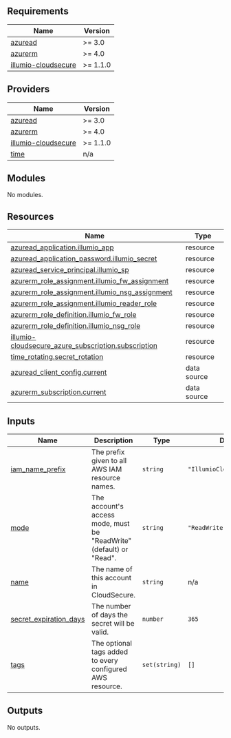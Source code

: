 <!-- BEGIN_TF_DOCS -->
## Requirements

| Name | Version |
|------|---------|
| <a name="requirement_azuread"></a> [azuread](#requirement\_azuread) | >= 3.0 |
| <a name="requirement_azurerm"></a> [azurerm](#requirement\_azurerm) | >= 4.0 |
| <a name="requirement_illumio-cloudsecure"></a> [illumio-cloudsecure](#requirement\_illumio-cloudsecure) | >= 1.1.0 |

## Providers

| Name | Version |
|------|---------|
| <a name="provider_azuread"></a> [azuread](#provider\_azuread) | >= 3.0 |
| <a name="provider_azurerm"></a> [azurerm](#provider\_azurerm) | >= 4.0 |
| <a name="provider_illumio-cloudsecure"></a> [illumio-cloudsecure](#provider\_illumio-cloudsecure) | >= 1.1.0 |
| <a name="provider_time"></a> [time](#provider\_time) | n/a |

## Modules

No modules.

## Resources

| Name | Type |
|------|------|
| [azuread_application.illumio_app](https://registry.terraform.io/providers/hashicorp/azuread/latest/docs/resources/application) | resource |
| [azuread_application_password.illumio_secret](https://registry.terraform.io/providers/hashicorp/azuread/latest/docs/resources/application_password) | resource |
| [azuread_service_principal.illumio_sp](https://registry.terraform.io/providers/hashicorp/azuread/latest/docs/resources/service_principal) | resource |
| [azurerm_role_assignment.illumio_fw_assignment](https://registry.terraform.io/providers/hashicorp/azurerm/latest/docs/resources/role_assignment) | resource |
| [azurerm_role_assignment.illumio_nsg_assignment](https://registry.terraform.io/providers/hashicorp/azurerm/latest/docs/resources/role_assignment) | resource |
| [azurerm_role_assignment.illumio_reader_role](https://registry.terraform.io/providers/hashicorp/azurerm/latest/docs/resources/role_assignment) | resource |
| [azurerm_role_definition.illumio_fw_role](https://registry.terraform.io/providers/hashicorp/azurerm/latest/docs/resources/role_definition) | resource |
| [azurerm_role_definition.illumio_nsg_role](https://registry.terraform.io/providers/hashicorp/azurerm/latest/docs/resources/role_definition) | resource |
| [illumio-cloudsecure_azure_subscription.subscription](https://registry.terraform.io/providers/illumio/illumio-cloudsecure/latest/docs/resources/azure_subscription) | resource |
| [time_rotating.secret_rotation](https://registry.terraform.io/providers/hashicorp/time/latest/docs/resources/rotating) | resource |
| [azuread_client_config.current](https://registry.terraform.io/providers/hashicorp/azuread/latest/docs/data-sources/client_config) | data source |
| [azurerm_subscription.current](https://registry.terraform.io/providers/hashicorp/azurerm/latest/docs/data-sources/subscription) | data source |

## Inputs

| Name | Description | Type | Default | Required |
|------|-------------|------|---------|:--------:|
| <a name="input_iam_name_prefix"></a> [iam\_name\_prefix](#input\_iam\_name\_prefix) | The prefix given to all AWS IAM resource names. | `string` | `"IllumioCloudIntegration"` | no |
| <a name="input_mode"></a> [mode](#input\_mode) | The account's access mode, must be "ReadWrite" (default) or "Read". | `string` | `"ReadWrite"` | no |
| <a name="input_name"></a> [name](#input\_name) | The name of this account in CloudSecure. | `string` | n/a | yes |
| <a name="input_secret_expiration_days"></a> [secret\_expiration\_days](#input\_secret\_expiration\_days) | The number of days the secret will be valid. | `number` | `365` | no |
| <a name="input_tags"></a> [tags](#input\_tags) | The optional tags added to every configured AWS resource. | `set(string)` | `[]` | no |

## Outputs

No outputs.
<!-- END_TF_DOCS -->
